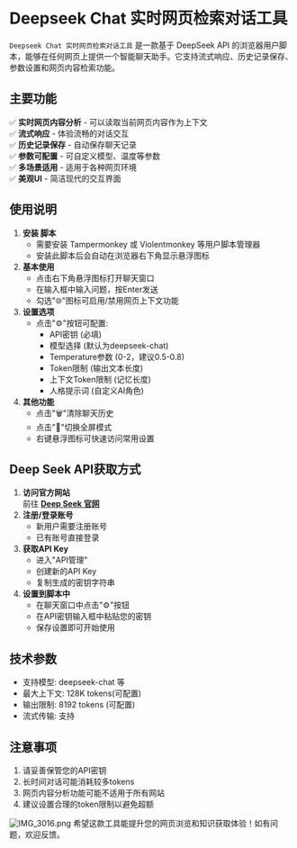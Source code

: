 # Deepseek Chat 实时网页检索对话工具
`Deepseek Chat 实时网页检索对话工具` 是一款基于 DeepSeek API 的浏览器用户脚本，能够在任何网页上提供一个智能聊天助手。它支持流式响应、历史记录保存、参数设置和网页内容检索功能。
## 主要功能
✅ **实时网页内容分析** - 可以读取当前网页内容作为上下文  
✅ **流式响应** - 体验流畅的对话交互  
✅ **历史记录保存** - 自动保存聊天记录  
✅ **参数可配置** - 可自定义模型、温度等参数  
✅ **多场景适用** - 适用于各种网页环境  
✅ **美观UI** - 简洁现代的交互界面  
## 使用说明
1. **安装 脚本**  
   - 需要安装 Tampermonkey 或 Violentmonkey 等用户脚本管理器
   - 安装此脚本后会自动在浏览器右下角显示悬浮图标
2. **基本使用**  
   - 点击右下角悬浮图标打开聊天窗口
   - 在输入框中输入问题，按Enter发送
   - 勾选"🌐"图标可启用/禁用网页上下文功能
3. **设置选项**  
   - 点击"⚙️"按钮可配置:
     - API密钥 (必填)
     - 模型选择 (默认为deepseek-chat)
     - Temperature参数 (0-2，建议0.5-0.8)
     - Token限制 (输出文本长度)
     - 上下文Token限制 (记忆长度)
     - 人格提示词 (自定义AI角色)
4. **其他功能**  
   - 点击"🗑️"清除聊天历史
   - 点击"🔘"切换全屏模式
   - 右键悬浮图标可快速访问常用设置
## Deep Seek API获取方式
1. **访问官方网站**  
   前往 [**Deep Seek 官网**](https://deepseek.com)
2. **注册/登录账号**  
   - 新用户需要注册账号
   - 已有账号直接登录
3. **获取API Key**  
   - 进入"API管理"
   - 创建新的API Key
   - 复制生成的密钥字符串
4. **设置到脚本中**  
   - 在聊天窗口中点击"⚙️"按钮
   - 在API密钥输入框中粘贴您的密钥
   - 保存设置即可开始使用
## 技术参数
- 支持模型: deepseek-chat 等
- 最大上下文: 128K tokens(可配置)
- 输出限制: 8192 tokens (可配置)
- 流式传输: 支持
## 注意事项
1. 请妥善保管您的API密钥
2. 长时间对话可能消耗较多tokens
3. 网页内容分析功能可能不适用于所有网站
4. 建议设置合理的token限制以避免超额

 ![IMG_3016.png](data/attachment/forum/202504/10/154445vlli4omi5dmvnzvk.png)
希望这款工具能提升您的网页浏览和知识获取体验！如有问题，欢迎反馈。